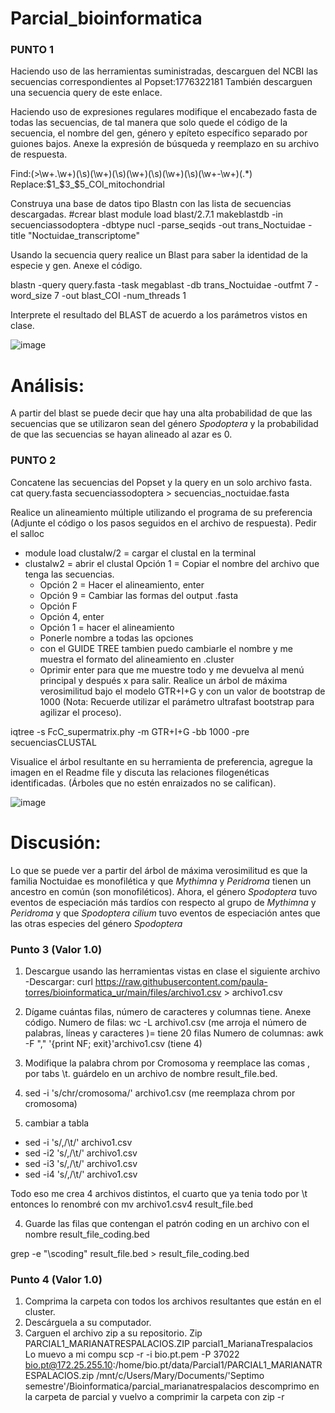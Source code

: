 # Parcial_bioinformatica
### PUNTO 1
Haciendo uso de las herramientas suministradas, descarguen del NCBI las secuencias correspondientes al Popset:1776322181
También descarguen una secuencia query de este enlace.

Haciendo uso de expresiones regulares modifique el encabezado fasta de todas las secuencias, de tal manera que solo quede el código de la secuencia, el nombre del gen, género y epíteto específico separado por guiones bajos. Anexe la expresión de búsqueda y reemplazo en su archivo de respuesta.

Find:(\>\w+\.\w+)(\s)(\w+)(\s)(\w+)(\s)(\w+)(\s)(\w+\-\w+)(.*)
Replace:$1_$3_$5_COI_mitochondrial

Construya una base de datos tipo Blastn con las lista de secuencias descargadas.
#crear blast
module load blast/2.7.1
makeblastdb -in secuenciassodoptera -dbtype nucl -parse_seqids -out trans_Noctuidae -title "Noctuidae_transcriptome"

Usando la secuencia query realice un Blast para saber la identidad de la especie y gen. Anexe el código.

blastn -query query.fasta -task megablast -db trans_Noctuidae -outfmt 7 -word_size 7 -out blast_COI -num_threads 1

Interprete el resultado del BLAST de acuerdo a los parámetros vistos en clase.

![image](https://user-images.githubusercontent.com/130588298/232135544-f7a7bef6-a991-4fb8-a62e-8c126687c771.png)

# Análisis: 

A partir del blast se puede decir que hay una alta probabilidad de que las secuencias que se utilizaron sean del género _Spodoptera_ y la probabilidad de que las secuencias se hayan alineado al azar es 0.

### PUNTO 2

Concatene las secuencias del Popset y la query en un solo archivo fasta.
cat query.fasta secuenciassodoptera > secuencias_noctuidae.fasta

Realice un alineamiento múltiple utilizando el programa de su preferencia (Adjunte el código o los pasos seguidos en el archivo de respuesta).
Pedir el salloc
* module load clustalw/2 = cargar el clustal en la terminal
* clustalw2 = abrir el clustal
Opción 1 = Copiar el nombre del archivo que tenga las secuencias.
    - Opción 2 = Hacer el alineamiento,  enter
    - Opción 9 = Cambiar las formas del output .fasta
    - Opción F
    - Opción 4, enter
    - Opción 1 = hacer el alineamiento
    - Ponerle nombre a todas las opciones
    - con el GUIDE TREE tambien puedo cambiarle el nombre y me muestra el formato del alineamiento en .cluster
    - Oprimir enter para que me muestre todo y me devuelva al menú principal y después x para salir.
Realice un árbol de máxima verosimilitud bajo el modelo GTR+I+G y con un valor de bootstrap de 1000 (Nota: Recuerde utilizar el parámetro ultrafast bootstrap para agilizar el proceso).

iqtree -s FcC_supermatrix.phy -m GTR+I+G -bb 1000 -pre secuenciasCLUSTAL

Visualice el árbol resultante en su herramienta de preferencia, agregue la imagen en el Readme file y discuta las relaciones filogenéticas identificadas. (Árboles que no estén enraizados no se califican).

![image](https://user-images.githubusercontent.com/130588298/232136063-fae718a6-e0bd-4b67-92fd-6a3e2f36b7ba.png)

# Discusión:
Lo que se puede ver a partir del árbol de máxima verosimilitud es que la familia Noctuidae es monofilética y que _Mythimna_ y _Peridroma_ tienen un ancestro en común (son monofiléticos). Ahora, el género _Spodoptera_ tuvo eventos de especiación más tardíos con respecto al grupo de _Mythimna_ y _Peridroma_ y que _Spodoptera cilium_ tuvo eventos de especiación antes que las otras especies del género _Spodoptera_

### Punto 3 (Valor 1.0)
1.	Descargue usando las herramientas vistas en clase el siguiente archivo
-Descargar: curl https://raw.githubusercontent.com/paula-torres/bioinformatica_ur/main/files/archivo1.csv > archivo1.csv
2.	Dígame cuántas filas, número de caracteres y columnas tiene. Anexe código.
Numero de filas: wc -L archivo1.csv (me arroja el número de palabras, líneas y caracteres )= tiene 20 filas
Numero de columnas: awk -F "\," '{print NF; exit}'archivo1.csv (tiene 4)
3.	Modifique la palabra chrom por Cromosoma y reemplace las comas , por tabs \t. guárdelo en un archivo de nombre result_file.bed.

1.	sed -i 's/chr/cromosoma/' archivo1.csv (me reemplaza chrom por cromosoma)
2.	cambiar a tabla
* sed -i 's/\,/\t/' archivo1.csv
* sed -i2 's/\,/\t/' archivo1.csv
* sed -i3 's/\,/\t/' archivo1.csv
* sed -i4 's/\,/\t/' archivo1.csv

Todo eso me crea 4 archivos distintos, el cuarto que ya tenia todo por \t entonces lo renombré con mv archivo1.csv4 result_file.bed

4.	Guarde las filas que contengan el patrón coding en un archivo con el nombre result_file_coding.bed

grep -e "\scoding" result_file.bed > result_file_coding.bed
### Punto 4 (Valor 1.0)
1.	Comprima la carpeta con todos los archivos resultantes que están en el cluster.
2.	Descárguela a su computador.
3.	Carguen el archivo zip a su repositorio.
Zip PARCIAL1_MARIANATRESPALACIOS.ZIP parcial1_MarianaTrespalacios
Lo muevo a mi compu
scp -r -i bio.pt.pem -P 37022 bio.pt@172.25.255.10:/home/bio.pt/data/Parcial1/PARCIAL1_MARIANATRESPALACIOS.zip /mnt/c/Users/Mary/Documents/'Septimo semestre'/Bioinformatica/parcial_marianatrespalacios
descomprimo en la carpeta de parcial y vuelvo a comprimir la carpeta con zip -r

